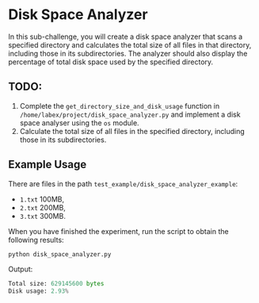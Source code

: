 # Disk Space Analyzer

In this sub-challenge, you will create a disk space analyzer that scans a specified directory and calculates the total size of all files in that directory, including those in its subdirectories. The analyzer should also display the percentage of total disk space used by the specified directory.

## TODO:

1. Complete the `get_directory_size_and_disk_usage` function in `/home/labex/project/disk_space_analyzer.py` and implement a disk space analyser using the `os` module.
2. Calculate the total size of all files in the specified directory, including those in its subdirectories.

## Example Usage

There are files in the path `test_example/disk_space_analyzer_example`: 
- `1.txt` 100MB, 
- `2.txt` 200MB, 
- `3.txt` 300MB.

When you have finished the experiment, run the script to obtain the following results:

```python
python disk_space_analyzer.py 
```

Output:

```python
Total size: 629145600 bytes
Disk usage: 2.93%
```
